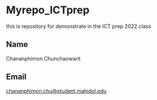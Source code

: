 # Myrepo_ICTprep
this is repository for demonstrate in the ICT prep 2022 class


## Name
Chananphimon Chunchaowarit

## Email
chananphimon.chu@student.mahidol.edu
